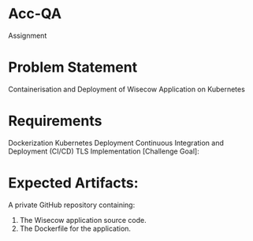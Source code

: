 # Acc-QA
Assignment
# Problem Statement
Containerisation and Deployment of Wisecow Application on Kubernetes
# Requirements
Dockerization
Kubernetes Deployment
Continuous Integration and Deployment (CI/CD)
TLS Implementation [Challenge Goal]:
# Expected Artifacts:
A private GitHub repository containing:
1. The Wisecow application source code.
2. The Dockerfile for the application.

